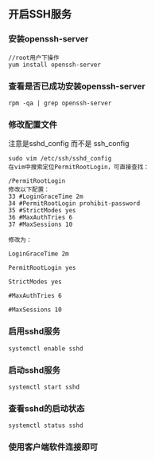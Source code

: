 ## 开启SSH服务

### 安装openssh-server

```
//root用户下操作
yum install openssh-server
```



### 查看是否已成功安装openssh-server

```
rpm -qa | grep openssh-server
```



### 修改配置文件

注意是sshd_config 而不是 ssh_config

```
sudo vim /etc/ssh/sshd_config
在vim中搜索定位PermitRootLogin，可直接查找：

/PermitRootLogin
修改以下配置：
33 #LoginGraceTime 2m
34 #PermitRootLogin prohibit-password
35 #StrictModes yes
36 #MaxAuthTries 6
37 #MaxSessions 10

修改为：

LoginGraceTime 2m

PermitRootLogin yes

StrictModes yes

#MaxAuthTries 6

#MaxSessions 10
```

### 启用sshd服务

```
systemctl enable sshd
```

### 启动sshd服务

```
systemctl start sshd
```

### 查看sshd的启动状态

```
systemctl status sshd
```

### 使用客户端软件连接即可